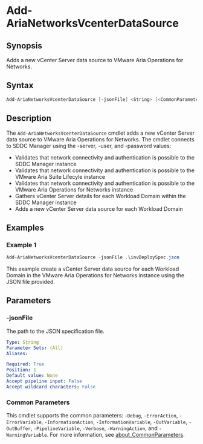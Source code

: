 # Add-AriaNetworksVcenterDataSource

## Synopsis

Adds a new vCenter Server data source to VMware Aria Operations for Networks.

## Syntax

```powershell
Add-AriaNetworksVcenterDataSource [-jsonFile] <String> [<CommonParameters>]
```

## Description

The `Add-AriaNetworksVcenterDataSource` cmdlet adds a new vCenter Server data source to VMware Aria Operations for Networks.
The cmdlet connects to SDDC Manager using the -server, -user, and -password values:

- Validates that network connectivity and authentication is possible to the SDDC Manager instance
- Validates that network connectivity and authentication is possible to the VMware Aria Suite Lifecyle instance
- Validates that network connectivity and authentication is possible to the VMware Aria Operations for Networks instance
- Gathers vCenter Server details for each Workload Domain within the SDDC Manager instance
- Adds a new vCenter Server data source for each Workload Domain

## Examples

### Example 1

```powershell
Add-AriaNetworksVcenterDataSource -jsonFile .\invDeploySpec.json
```

This example create a vCenter Server data source for each Workload Domain in the VMware Aria Operations for Networks instance using the JSON file provided.

## Parameters

### -jsonFile
The path to the JSON specification file.

```yaml
Type: String
Parameter Sets: (All)
Aliases:

Required: True
Position: 1
Default value: None
Accept pipeline input: False
Accept wildcard characters: False
```

### Common Parameters

This cmdlet supports the common parameters: `-Debug`, `-ErrorAction`, `-ErrorVariable`, `-InformationAction`, `-InformationVariable`, `-OutVariable`, `-OutBuffer`, `-PipelineVariable`, `-Verbose`, `-WarningAction`, and `-WarningVariable`. For more information, see [about_CommonParameters](http://go.microsoft.com/fwlink/?LinkID=113216).
